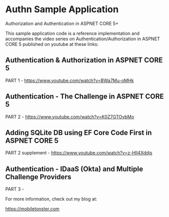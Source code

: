 # Authn Sample Application
Authorization and Authentication in ASPNET CORE 5+

This sample application code is a reference implementation and accompanies the video series on Authentication/Authorization in ASPNET CORE 5 published on youtube at these links:

## Authentication & Authorization in ASPNET CORE 5
PART 1 - https://www.youtube.com/watch?v=BWa7Mu-oMHk

## Authentication - The Challenge  in ASPNET CORE 5
PART 2 - https://www.youtube.com/watch?v=K0Z7GTOvbMo

## Adding SQLite DB using EF Core Code First in ASPNET CORE 5
PART 2 supplement - https://www.youtube.com/watch?v=z-Hll4Xddjs

## Authentication - IDaaS (Okta) and Multiple Challenge Providers
PART 3 - 


For more information, check out my blog at:

https://mobiletonster.com





